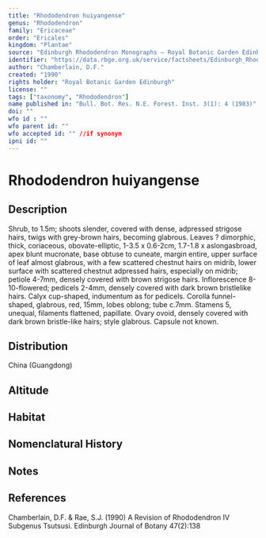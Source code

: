 ```yaml
---
title: "Rhododendron huiyangense"
genus: "Rhododendron"
family: "Ericaceae"
order: "Ericales"
kingdom: "Plantae"
source: "Edinburgh Rhododendron Monographs – Royal Botanic Garden Edinburgh"
identifier: "https://data.rbge.org.uk/service/factsheets/Edinburgh_Rhododendron_Monographs.xhtml"
author: "Chamberlain, D.F."
created: "1990"
rights holder: "Royal Botanic Garden Edinburgh"
license: ""
tags: ["taxonomy", "Rhododendron"]
name published in: "Bull. Bot. Res. N.E. Forest. Inst. 3(1): 4 (1983)"
doi: ""
wfo id : ""
wfo parent id: ""
wfo accepted id: "" //if synonym                      
ipni id: ""
---
```


                       

# Rhododendron huiyangense

## Description
Shrub, to 1.5m; shoots slender, covered with dense, adpressed strigose hairs, twigs with grey-brown hairs, becoming glabrous. Leaves ? dimorphic, thick, coriaceous, obovate-elliptic, 1-3.5 x 0.6-2cm, 1.7-1.8 x aslongasbroad, apex blunt mucronate, base obtuse to cuneate, margin entire, upper surface of leaf almost glabrous, with a few scattered chestnut hairs on midrib, lower surface with scattered chestnut adpressed hairs, especially on midrib; petiole 4-7mm, densely covered with brown strigose hairs. Inflorescence 8-10-flowered; pedicels 2-4mm, densely covered with dark brown bristlelike hairs. Calyx cup-shaped, indumentum as for pedicels. Corolla funnel-shaped, glabrous, red, 15mm, lobes oblong; tube c.7mm. Stamens 5, unequal, filaments flattened, papillate. Ovary ovoid, densely covered with dark brown bristle-like hairs; style glabrous. Capsule not known.

## Distribution
China (Guangdong)

## Altitude


## Habitat


## Nomenclatural History

                       
## Notes


## References

Chamberlain, D.F. & Rae, S.J. (1990) A Revision of Rhododendron IV Subgenus Tsutsusi. Edinburgh Journal of Botany 47(2):138
